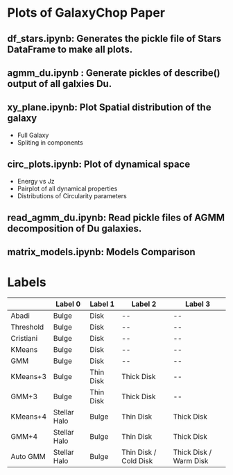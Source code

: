 # Plots of GalaxyChop Paper

## df_stars.ipynb: Generates the pickle file of Stars DataFrame to make all plots.
## agmm_du.ipynb : Generate pickles of describe() output of all galxies Du.

## xy_plane.ipynb: Plot Spatial distribution of the galaxy
- Full Galaxy
- Spliting in components

## circ_plots.ipynb: Plot of dynamical space
- Energy vs Jz
- Pairplot of all dynamical properties
- Distributions of Circularity parameters

## read_agmm_du.ipynb: Read pickle files of AGMM decomposition of Du galaxies.

##  matrix_models.ipynb: Models Comparison

# Labels


|           | Label 0      | Label 1   | Label 2               | Label 3                |
|-----------|--------------|-----------|-----------------------|------------------------|
| Abadi     | Bulge        | Disk      | --                    | --                     |
| Threshold | Bulge        | Disk      | --                    | --                     |
| Cristiani | Bulge        | Disk      | --                    | --                     |
| KMeans    | Bulge        | Disk      | --                    | --                     |
| GMM       | Bulge        | Disk      | --                    | --                     |
| KMeans+3  | Bulge        | Thin Disk | Thick Disk            | --                     |
| GMM+3     | Bulge        | Thin Disk | Thick Disk            | --                     |
| KMeans+4  | Stellar Halo | Bulge     | Thin Disk             | Thick Disk             |
| GMM+4     | Stellar Halo | Bulge     | Thin Disk             | Thick Disk             |
| Auto GMM  | Stellar Halo | Bulge     | Thin Disk / Cold Disk | Thick Disk / Warm Disk |
